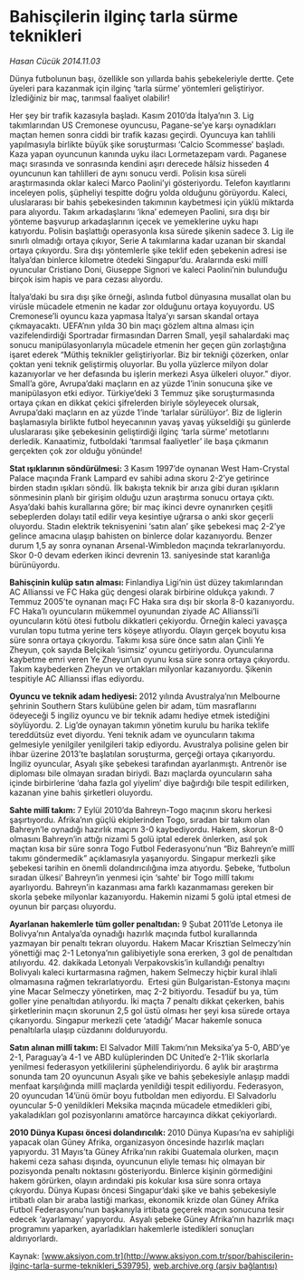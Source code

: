 # Bahisçilerin ilginç tarla sürme teknikleri

*Hasan Cücük 2014.11.03*

<div class="pNewsDetailMainContent" itemprop="articleBody">
 <p>
  Dünya futbolunun başı, özellikle son yıllarda bahis şebekeleriyle dertte. Çete üyeleri para kazanmak için ilginç ‘tarla sürme’ yöntemleri geliştiriyor. İzlediğiniz bir maç, tarımsal faaliyet olabilir!
 </p>
 <p>
  Her şey bir trafik kazasıyla başladı. Kasım 2010’da İtalya’nın 3. Lig takımlarından US Cremonese oyuncusu, Pagane-se’ye karşı oynadıkları maçtan hemen sonra ciddi bir trafik kazası geçirdi. Oyuncuya kan tahlili yapılmasıyla birlikte büyük şike soruşturması ‘Calcio Scommesse’ başladı. Kaza yapan oyuncunun kanında uyku ilacı Lormetazepam vardı. Paganese maçı sırasında ve sonrasında kendini aşırı derecede hâlsiz hisseden 4 oyuncunun kan tahlilleri de aynı sonucu verdi. Polisin kısa süreli araştırmasında oklar kaleci Marco Paolini’yi gösteriyordu. Telefon kayıtlarını inceleyen polis, şüpheliyi tespitte doğru yolda olduğunu görüyordu. Kaleci, uluslararası bir bahis şebekesinden takımının kaybetmesi için yüklü miktarda para alıyordu. Takım arkadaşlarını ‘ikna’ edemeyen Paolini, sıra dışı bir yönteme başvurup arkadaşlarının içecek ve yemeklerine uyku hapı katıyordu. Polisin başlattığı operasyonla kısa sürede şikenin sadece 3. Lig ile sınırlı olmadığı ortaya çıkıyor, Serie A takımlarına kadar uzanan bir skandal ortaya çıkıyordu. Sıra dışı yöntemlerle şike teklif eden şebekenin adresi ise İtalya’dan binlerce kilometre ötedeki Singapur’du. Aralarında eski millî oyuncular Cristiano Doni, Giuseppe Signori ve kaleci Paolini’nin bulunduğu birçok isim hapis ve para cezası alıyordu.
 </p>
 <p>
  İtalya’daki bu sıra dışı şike örneği, aslında futbol dünyasına musallat olan bu virüsle mücadele etmenin ne kadar zor olduğunu ortaya koyuyordu. US Cremonese’li oyuncu kaza yapmasa İtalya’yı sarsan skandal ortaya çıkmayacaktı. UEFA’nın yılda 30 bin maçı gözlem altına alması için vazifelendirdiği Sportradar firmasından Darren Small, yeşil sahalardaki maç sonucu manipülasyonlarıyla mücadele etmenin her geçen gün zorlaştığına işaret ederek “Müthiş teknikler geliştiriyorlar. Biz bir tekniği çözerken, onlar çoktan yeni teknik geliştirmiş oluyorlar. Bu yolla yüzlerce milyon dolar kazanıyorlar ve her defasında bu işlerin merkezi Asya ülkeleri oluyor.” diyor. Small’a göre, Avrupa’daki maçların en az yüzde 1’inin sonucuna şike ve manipülasyon etki ediyor. Türkiye’deki 3 Temmuz şike soruşturmasında ortaya çıkan en dikkat çekici şifrelerden biriyle söyleyecek olursak, Avrupa’daki maçların en az yüzde 1’inde ‘tarlalar sürülüyor’. Biz de liglerin başlamasıyla birlikte futbol heyecanının yavaş yavaş yükseldiği şu günlerde uluslararası şike şebekesinin geliştirdiği ilginç ‘tarla sürme’ metotlarını derledik. Kanaatimiz, futboldaki ‘tarımsal faaliyetler’ ile başa çıkmanın gerçekten çok zor olduğu yönünde!
 </p>
 <p>
  <span>
   <strong>
    Stat ışıklarının söndürülmesi:
   </strong>
  </span>
  3 Kasım 1997’de oynanan West Ham-Crystal Palace maçında Frank Lampard ev sahibi adına skoru 2-2’ye getirince birden stadın ışıkları söndü. İlk bakışta teknik bir arıza gibi duran ışıkların sönmesinin planlı bir girişim olduğu uzun araştırma sonucu ortaya çıktı. Asya’daki bahis kurallarına göre; bir maç ikinci devre oynanırken çeşitli sebeplerden dolayı tatil edilir veya kesintiye uğrarsa o anki skor geçerli oluyordu. Stadın elektrik teknisyenini ‘satın alan’ şike şebekesi maç 2-2’ye gelince amacına ulaşıp bahisten on binlerce dolar kazanıyordu. Benzer durum 1,5 ay sonra oynanan Arsenal-Wimbledon maçında tekrarlanıyordu. Skor 0-0 devam ederken ikinci devrenin 13. saniyesinde stat karanlığa bürünüyordu.
 </p>
 <p>
  <span>
   <strong>
    Bahisçinin kulüp satın alması:
   </strong>
  </span>
  Finlandiya Ligi’nin üst düzey takımlarından AC Allianssi ve FC Haka güç dengesi olarak birbirine oldukça yakındı. 7 Temmuz 2005’te oynanan maçı FC Haka sıra dışı bir skorla 8-0 kazanıyordu. FC Haka’lı oyuncuların mükemmel oyunundan ziyade AC Allianssi’li oyuncuların kötü ötesi futbolu dikkatleri çekiyordu. Örneğin kaleci yavaşça vurulan topu tutma yerine ters köşeye atlıyordu. Olayın gerçek boyutu kısa süre sonra ortaya çıkıyordu. Takımı kısa süre önce satın alan Çinli Ye Zheyun, çok sayıda Belçikalı ‘isimsiz’ oyuncu getiriyordu. Oyuncularına kaybetme emri veren Ye Zheyun’un oyunu kısa süre sonra ortaya çıkıyordu. Takım kaybederken Zheyun ve ortakları milyonlar kazanıyordu. Şikenin tespitiyle AC Allianssi iflas ediyordu.
 </p>
 <p>
  <span>
   <strong>
    Oyuncu ve teknik adam hediyesi:
   </strong>
  </span>
  2012 yılında Avustralya’nın Melbourne şehrinin Southern Stars kulübüne gelen bir adam, tüm masraflarını ödeyeceği 5 ingiliz oyuncu ve bir teknik adamı hediye etmek istediğini söylüyordu. 2. Lig’de oynayan takımın yönetim kurulu bu harika teklife tereddütsüz evet diyordu. Yeni teknik adam ve oyuncuların takıma gelmesiyle yenilgiler yenilgileri takip ediyordu. Avustralya polisine gelen bir ihbar üzerine 2013’te başlatılan soruşturma, gerçeği ortaya çıkarıyordu. İngiliz oyuncular, Asyalı şike şebekesi tarafından ayarlanmıştı. Antrenör ise diploması bile olmayan sıradan biriydi. Bazı maçlarda oyuncuların saha içinde birbirlerine ‘daha fazla gol yiyelim’ diye bağırdığı bile tespit edilirken, kazanan yine bahis şirketleri oluyordu.
 </p>
 <p>
  <span>
   <strong>
    Sahte millî takım:
   </strong>
  </span>
  7 Eylül 2010’da Bahreyn-Togo maçının skoru herkesi şaşırtıyordu. Afrika’nın güçlü ekiplerinden Togo, sıradan bir takım olan Bahreyn’le oynadığı hazırlık maçını 3-0 kaybediyordu. Hakem, skorun 8-0 olmasını Bahreyn’in attığı nizami 5 golü iptal ederek önlerken, asıl şok maçtan kısa bir süre sonra Togo Futbol Federasyonu’nun “Biz Bahreyn’e millî takımı göndermedik” açıklamasıyla yaşanıyordu. Singapur merkezli şike şebekesi tarihin en önemli dolandırıcılığına imza atıyordu. Şebeke, ‘futbolun sıradan ülkesi’ Bahreyn’in yenmesi için ‘sahte’ bir Togo millî takımı ayarlıyordu. Bahreyn’in kazanması ama farklı kazanmaması gereken bir skorla şebeke milyonlar kazanıyordu. Hakemin nizami 5 golü iptal etmesi de oyunun bir parçası oluyordu.
 </p>
 <p>
  <span>
   <strong>
    Ayarlanan hakemlerle tüm goller penaltıdan:
   </strong>
  </span>
  9 Şubat 2011’de Letonya ile Bolivya’nın Antalya’da oynadığı hazırlık maçında futbol kurallarında yazmayan bir penaltı tekrarı oluyordu. Hakem Macar Krisztian Selmeczy’nin yönettiği maç 2-1 Letonya’nın galibiyetiyle sona ererken, 3 gol de penaltıdan atılıyordu. 42. dakikada Letonyalı Verpakovskis’in kullandığı penaltıyı Bolivyalı kaleci kurtarmasına rağmen, hakem Selmeczy hiçbir kural ihlali olmamasına rağmen tekrarlatıyordu.  Ertesi gün Bulgaristan-Estonya maçını yine Macar Selmeczy yönetirken, maç 2-2 bitiyordu. Tesadüf bu ya, tüm goller yine penaltıdan atılıyordu. İki maçta 7 penaltı dikkat çekerken, bahis şirketlerinin maçın skorunun 2,5 gol üstü olması her şeyi kısa sürede ortaya çıkarıyordu. Singapur merkezli çete ‘atadığı’ Macar hakemle sonuca penaltılarla ulaşıp cüzdanını dolduruyordu.
 </p>
 <p>
  <span>
   <strong>
    Satın alınan millî takım:
   </strong>
  </span>
  El Salvador Millî Takımı’nın Meksika’ya 5-0, ABD’ye 2-1, Paraguay’a 4-1 ve ABD kulüplerinden DC United’e 2-1’lik skorlarla yenilmesi federasyon yetkililerini şüphelendiriyordu. 6 aylık bir araştırma sonunda tam 20 oyuncunun Asyalı şike ve bahis şebekesiyle anlaşıp maddi menfaat karşılığında millî maçlarda yenildiği tespit ediliyordu. Federasyon, 20 oyuncudan 14’ünü ömür boyu futboldan men ediyordu. El Salvadorlu oyuncular 5-0 yenildikleri Meksika maçında mücadele etmedikleri gibi, yakaladıkları gol pozisyonlarını amatörce harcayınca dikkat çekiyorlardı.
 </p>
 <p>
  <span>
   <strong>
    2010 Dünya Kupası öncesi dolandırıcılık:
   </strong>
  </span>
  2010 Dünya Kupası’na ev sahipliği yapacak olan Güney Afrika, organizasyon öncesinde hazırlık maçları yapıyordu. 31 Mayıs’ta Güney Afrika’nın rakibi Guatemala olurken, maçın hakemi ceza sahası dışında, oyuncunun eliyle teması hiç olmayan bir pozisyonda penaltı noktasını gösteriyordu. Binlerce kişinin görmediğini hakem görürken, olayın ardındaki pis kokular kısa süre sonra ortaya çıkıyordu. Dünya Kupası öncesi Singapur’daki şike ve bahis şebekesiyle irtibatlı olan bir araba lastiği markası, ekonomik krizde olan Güney Afrika Futbol Federasyonu’nun başkanıyla irtibata geçerek maçın sonucuna tesir edecek ‘ayarlamayı’ yapıyordu.  Asyalı şebeke Güney Afrika’nın hazırlık maçı programını yaparken, ayarladıkları hakemlerle istedikleri sonuçları aldırıyorlardı.
 </p>
</div>


Kaynak: [www.aksiyon.com.tr](http://www.aksiyon.com.tr/spor/bahiscilerin-ilginc-tarla-surme-teknikleri_539795), [web.archive.org (arşiv bağlantısı)](http://web.archive.org/web/20150604124121/http://www.aksiyon.com.tr/spor/bahiscilerin-ilginc-tarla-surme-teknikleri_539795)
